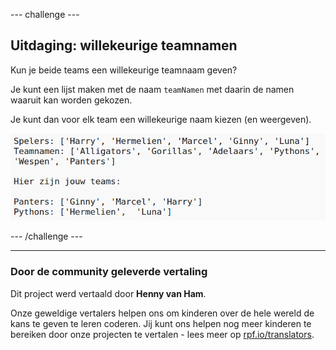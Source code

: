--- challenge ---

## Uitdaging: willekeurige teamnamen

Kun je beide teams een willekeurige teamnaam geven?

Je kunt een lijst maken met de naam `teamNamen` met daarin de namen waaruit kan worden gekozen.

Je kunt dan voor elk team een ​​willekeurige naam kiezen (en weergeven).

![screenshot](images/team-finished.png)

--- /challenge ---
***
### Door de community geleverde vertaling 

Dit project werd vertaald door **Henny van Ham**.

Onze geweldige vertalers helpen ons om kinderen over de hele wereld de kans te geven te leren coderen. Jij kunt ons helpen nog meer kinderen te bereiken door onze projecten te vertalen - lees meer op [rpf.io/translators](https://rpf.io/translators).
